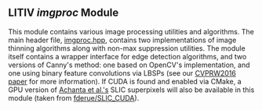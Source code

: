 LITIV *imgproc* Module
----------------------
This module contains various image processing utilities and algorithms. The main header file, [imgproc.hpp](./include/litiv/imgproc.hpp), contains two implementations of image thinning algorithms along with non-max suppression utilities. The module itself contains a wrapper interface for edge detection algorithms, and two versions of Canny's method: one based on OpenCV's implementation, and one using binary feature convolutions via LBSPs (see our [CVPRW2016 paper](http://www.polymtl.ca/litiv/doc/StCharlesCVPRW2016.pdf) for more information). If CUDA is found and enabled via CMake, a GPU version of [Achanta et al.'s](https://doi.org/10.1109/TPAMI.2012.120) SLIC superpixels will also be available in this module (taken from [fderue/SLIC_CUDA](https://github.com/fderue/SLIC_CUDA)).
